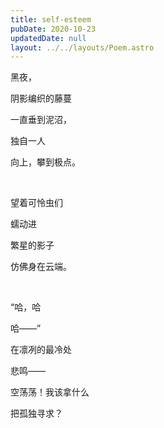 ```yaml
---
title: self-esteem
pubDate: 2020-10-23
updatedDate: null
layout: ../../layouts/Poem.astro
---
```


黑夜，

阴影编织的藤蔓

一直垂到泥沼，

独自一人

向上，攀到极点。

<br>

望着可怜虫们

蠕动进

繁星的影子

仿佛身在云端。

<br>

“哈，哈

哈——”

在凛冽的最冷处

悲鸣——

空荡荡！我该拿什么

把孤独寻求？